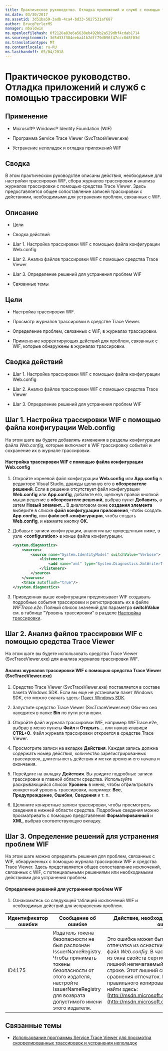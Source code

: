 ```yaml
---
title: Практическое руководство. Отладка приложений и служб с помощью трассировки WIF
ms.date: 03/30/2017
ms.assetid: 3d51ba59-3adb-4ca4-bd33-5027531af687
author: BrucePerlerMS
manager: mbaldwin
ms.openlocfilehash: 0f2126a83e6a5638eb492bb2a529dbf4cdab1714
ms.sourcegitcommit: 3d5d33f384eeba41b2dff79d096f47ccc8d8f03d
ms.translationtype: MT
ms.contentlocale: ru-RU
ms.lasthandoff: 05/04/2018
---
```

# <a name="how-to-debug-claims-aware-applications-and-services-using-wif-tracing"></a>Практическое руководство. Отладка приложений и служб с помощью трассировки WIF
## <a name="applies-to"></a>Применение  
  
-   Microsoft® Windows® Identity Foundation (WIF)  
  
-   Программа Service Trace Viewer (SvcTraceViewer.exe)  
  
-   Устранение неполадок и отладка приложений WIF  
  
## <a name="summary"></a>Сводка  
 В этом практическом руководстве описаны действия, необходимые для настройки трассировки WIF, сбора журналов трассировки и анализа журналов трассировки с помощью средства Trace Viewer. Здесь предоставляется общее сопоставление записей трассировки с действиями, необходимыми для устранения проблем, связанных с WIF.  
  
## <a name="contents"></a>Описание  
  
-   Цели  
  
-   Сводка действий  
  
-   Шаг 1. Настройка трассировки WIF с помощью файла конфигурации Web.config  
  
-   Шаг 2. Анализ файлов трассировки WIF с помощью средства Trace Viewer  
  
-   Шаг 3. Определение решений для устранения проблем WIF  
  
-   Связанные темы  
  
## <a name="objectives"></a>Цели  
  
-   Настройка трассировки WIF.  
  
-   Просмотр журналов трассировки в средстве Trace Viewer.  
  
-   Определение проблем, связанных с WIF, в журналах трассировки.  
  
-   Применение корректирующих действий для проблем, связанных с WIF, которые обнаружены в журналах трассировки.  
  
## <a name="summary-of-steps"></a>Сводка действий  
  
-   Шаг 1. Настройка трассировки WIF с помощью файла конфигурации Web.config  
  
-   Шаг 2. Анализ файлов трассировки WIF с помощью средства Trace Viewer  
  
-   Шаг 3. Определение решений для устранения проблем WIF  
  
## <a name="step-1--configure-wif-tracing-using-webconfig-configuration-file"></a>Шаг 1. Настройка трассировки WIF с помощью файла конфигурации Web.config  
 На этом шаге вы будете добавлять изменения в разделы конфигурации файла *Web.config*, которые включают в WIF трассировку событий и сохранение их в журнале трассировки.  
  
#### <a name="to-configure-wif-tracing-using-webconfig-configuration-file"></a>Настройка трассировки WIF с помощью файла конфигурации Web.config  
  
1.  Откройте корневой файл конфигурации **Web.config** или **App.config** в редакторе Visual Studio, дважды щелкнув его в **обозревателе решений**. Если в решении отсутствует файл конфигурации **Web.config** или **App.config**, добавьте его, щелкнув правой кнопкой мыши решение в **обозревателе решений**, выбрав пункт **Добавить**, а затем **Новый элемент...** В диалоговом окне **создания элемента** выберите в списке **файл конфигурации приложения**, чтобы создать **App.config**, или **файл веб-конфигурации**, чтобы создать **Web.config**, и нажмите кнопку **ОК**.  
  
2.  Добавьте записи конфигурации, аналогичные приведенным ниже, в узле **\<configuration>** в конце файла конфигурации.  
  
    ```xml  
    <system.diagnostics>  
        <sources>  
            <source name="System.IdentityModel" switchValue="Verbose">  
                <listeners>  
                    <add name="xml" type="System.Diagnostics.XmlWriterTraceListener" initializeData="WIFTrace.e2e"/>  
                </listeners>  
            </source>  
        </sources>  
        <trace autoflush="true"/>  
    </system.diagnostics>  
    ```  
  
3.  Приведенная выше конфигурация предписывает WIF создавать подробные события трассировки и регистрировать их в файле *WIFTrace.e2e*. Полный список значений для параметра **switchValue** см. в таблице "Уровень трассировки" в разделе [Настройка трассировки](http://msdn.microsoft.com/library/ms733025.aspx).  
  
## <a name="step-2--analyze-wif-trace-files-using-trace-viewer-tool"></a>Шаг 2. Анализ файлов трассировки WIF с помощью средства Trace Viewer  
 На этом шаге вы будете использовать средство Trace Viewer (SvcTraceViewer.exe) для анализа журналов трассировки WIF.  
  
#### <a name="to-analyze-wif-trace-logs-using-trace-viewer-tool-svctraceviewerexe"></a>Анализ журналов трассировки WIF с помощью средства Trace Viewer (SvcTraceViewer.exe)  
  
1.  Средство Trace Viewer (SvcTraceViewer.exe) поставляется в составе пакета Windows SDK. Если вы еще не установили пакет Windows SDK, его можно скачать здесь: [Пакет Windows SDK](http://www.microsoft.com/download/en/details.aspx?id=8279).  
  
2.  Запустите средство Trace Viewer (SvcTraceViewer.exe) Обычно оно находится в папке **Bin** по пути установки.  
  
3.  Откройте файл журнала трассировки WIF, например WIFTrace.e2e, выбрав в меню пункты **Файл** и **Открыть...** или нажав клавиши **CTRL+O**. Файл журнала трассировки откроется в средстве Trace Viewer.  
  
4.  Просмотрите записи на вкладке **Действия**. Каждая запись должна содержать номер действия, количество зарегистрированных трассировок, длительность действия и метки времени его начала и окончания.  
  
5.  Перейдите на вкладку **Действия**. Вы увидите подробные записи трассировки в главной области средства. Используйте раскрывающийся список **Уровень** в меню, чтобы отфильтровать конкретный уровень трассировки, например: **Все**, **Предупреждение**, **Ошибки**, **Сведения** и т. п.  
  
6.  Щелкните конкретные записи трассировки, чтобы просмотреть сведения в нижней области средства. Подробные сведения можно просматривать с помощью представления **Форматированный** и **XML**, выбрав соответствующую вкладку.  
  
## <a name="step-3--identify-solutions-to-fix-wif-related-issues"></a>Шаг 3. Определение решений для устранения проблем WIF  
 На этом шаге можно определить решения для проблем, связанных с WIF, обнаруженных с помощью журнала трассировки WIF и средства Trace Viewer. Здесь представляется общее сопоставление исключений, связанных с WIF, с потенциальными решениями или необходимыми действиями для устранения проблем.  
  
#### <a name="to-identify-solutions-to-fix-wif-related-issues"></a>Определение решений для устранения проблем WIF  
  
1.  Ознакомьтесь со следующей таблицей исключений WIF и необходимых действий для исправления проблем.  
  
|**Идентификатор ошибки**|**Сообщение об ошибке**|**Действие, необходимое для исправления ошибки**|  
|-|-|-|  
|ID4175|Издатель токена безопасности не был распознан IssuerNameRegistry.  Чтобы принимать токены безопасности от этого издателя, настройте IssuerNameRegistry для возврата допустимого имени этого издателя.|Это ошибка может быть вызвана копированием отпечатка из оснастки MMC и вставкой его в файл *Web.config*. В частности, при копировании из окна свойств сертификата можно получить лишний непечатаемый символ в текстовой строке. Этот лишний символ приводит к ошибке сравнения отпечаток. Процедуры для правильного копирования отпечатка можно найти здесь: [http://msdn.microsoft.com/library/ff359102.aspx](http://msdn.microsoft.com/library/ff359102.aspx)|  
  
## <a name="related-items"></a>Связанные темы  
  
-   [Использование программы Service Trace Viewer для просмотра скоррелированных трассировок и устранения неполадок](http://msdn.microsoft.com/library/aa751795.aspx)
